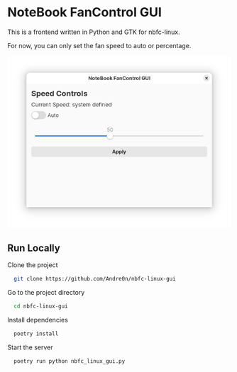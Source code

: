 # NoteBook FanControl GUI

This is a frontend written in Python and GTK for nbfc-linux.

For now, you can only set the fan speed to auto or percentage.

![Screenshot of the program](/assets/main.png "Screenshot of the program")

## Run Locally

Clone the project

```bash
  git clone https://github.com/Andre0n/nbfc-linux-gui
```

Go to the project directory

```bash
  cd nbfc-linux-gui
```

Install dependencies

```bash
  poetry install
```

Start the server

```bash
  poetry run python nbfc_linux_gui.py
```
